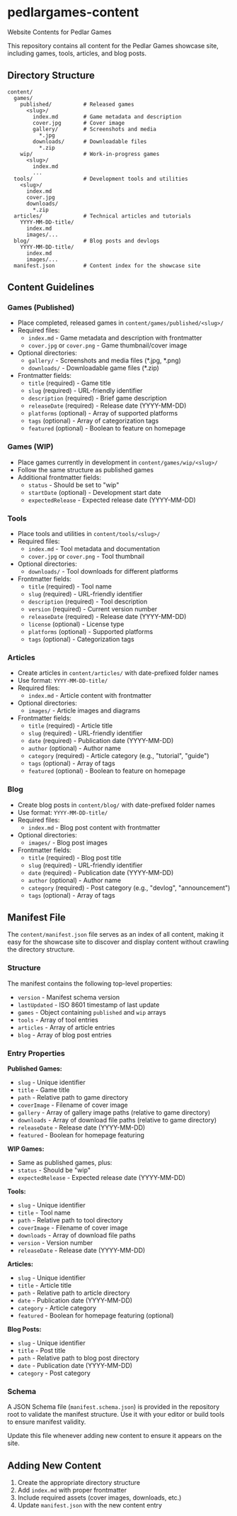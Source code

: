 # pedlargames-content

Website Contents for Pedlar Games

This repository contains all content for the Pedlar Games showcase site, including games, tools, articles, and blog posts.

## Directory Structure

```
content/
  games/
    published/          # Released games
      <slug>/
        index.md        # Game metadata and description
        cover.jpg       # Cover image
        gallery/        # Screenshots and media
          *.jpg
        downloads/      # Downloadable files
          *.zip
    wip/                # Work-in-progress games
      <slug>/
        index.md
        ...
  tools/                # Development tools and utilities
    <slug>/
      index.md
      cover.jpg
      downloads/
        *.zip
  articles/             # Technical articles and tutorials
    YYYY-MM-DD-title/
      index.md
      images/...
  blog/                 # Blog posts and devlogs
    YYYY-MM-DD-title/
      index.md
      images/...
  manifest.json         # Content index for the showcase site
```

## Content Guidelines

### Games (Published)
- Place completed, released games in `content/games/published/<slug>/`
- Required files:
  - `index.md` - Game metadata and description with frontmatter
  - `cover.jpg` or `cover.png` - Game thumbnail/cover image
- Optional directories:
  - `gallery/` - Screenshots and media files (*.jpg, *.png)
  - `downloads/` - Downloadable game files (*.zip)
- Frontmatter fields:
  - `title` (required) - Game title
  - `slug` (required) - URL-friendly identifier
  - `description` (required) - Brief game description
  - `releaseDate` (required) - Release date (YYYY-MM-DD)
  - `platforms` (optional) - Array of supported platforms
  - `tags` (optional) - Array of categorization tags
  - `featured` (optional) - Boolean to feature on homepage

### Games (WIP)
- Place games currently in development in `content/games/wip/<slug>/`
- Follow the same structure as published games
- Additional frontmatter fields:
  - `status` - Should be set to "wip"
  - `startDate` (optional) - Development start date
  - `expectedRelease` - Expected release date (YYYY-MM-DD)

### Tools
- Place tools and utilities in `content/tools/<slug>/`
- Required files:
  - `index.md` - Tool metadata and documentation
  - `cover.jpg` or `cover.png` - Tool thumbnail
- Optional directories:
  - `downloads/` - Tool downloads for different platforms
- Frontmatter fields:
  - `title` (required) - Tool name
  - `slug` (required) - URL-friendly identifier
  - `description` (required) - Tool description
  - `version` (required) - Current version number
  - `releaseDate` (required) - Release date (YYYY-MM-DD)
  - `license` (optional) - License type
  - `platforms` (optional) - Supported platforms
  - `tags` (optional) - Categorization tags

### Articles
- Create articles in `content/articles/` with date-prefixed folder names
- Use format: `YYYY-MM-DD-title/`
- Required files:
  - `index.md` - Article content with frontmatter
- Optional directories:
  - `images/` - Article images and diagrams
- Frontmatter fields:
  - `title` (required) - Article title
  - `slug` (required) - URL-friendly identifier
  - `date` (required) - Publication date (YYYY-MM-DD)
  - `author` (optional) - Author name
  - `category` (required) - Article category (e.g., "tutorial", "guide")
  - `tags` (optional) - Array of tags
  - `featured` (optional) - Boolean to feature on homepage

### Blog
- Create blog posts in `content/blog/` with date-prefixed folder names
- Use format: `YYYY-MM-DD-title/`
- Required files:
  - `index.md` - Blog post content with frontmatter
- Optional directories:
  - `images/` - Blog post images
- Frontmatter fields:
  - `title` (required) - Blog post title
  - `slug` (required) - URL-friendly identifier
  - `date` (required) - Publication date (YYYY-MM-DD)
  - `author` (optional) - Author name
  - `category` (required) - Post category (e.g., "devlog", "announcement")
  - `tags` (optional) - Array of tags

## Manifest File

The `content/manifest.json` file serves as an index of all content, making it easy for the showcase site to discover and display content without crawling the directory structure.

### Structure

The manifest contains the following top-level properties:
- `version` - Manifest schema version
- `lastUpdated` - ISO 8601 timestamp of last update
- `games` - Object containing `published` and `wip` arrays
- `tools` - Array of tool entries
- `articles` - Array of article entries
- `blog` - Array of blog post entries

### Entry Properties

**Published Games:**
- `slug` - Unique identifier
- `title` - Game title
- `path` - Relative path to game directory
- `coverImage` - Filename of cover image
- `gallery` - Array of gallery image paths (relative to game directory)
- `downloads` - Array of download file paths (relative to game directory)
- `releaseDate` - Release date (YYYY-MM-DD)
- `featured` - Boolean for homepage featuring

**WIP Games:**
- Same as published games, plus:
- `status` - Should be "wip"
- `expectedRelease` - Expected release date (YYYY-MM-DD)

**Tools:**
- `slug` - Unique identifier
- `title` - Tool name
- `path` - Relative path to tool directory
- `coverImage` - Filename of cover image
- `downloads` - Array of download file paths
- `version` - Version number
- `releaseDate` - Release date (YYYY-MM-DD)

**Articles:**
- `slug` - Unique identifier
- `title` - Article title
- `path` - Relative path to article directory
- `date` - Publication date (YYYY-MM-DD)
- `category` - Article category
- `featured` - Boolean for homepage featuring (optional)

**Blog Posts:**
- `slug` - Unique identifier
- `title` - Post title
- `path` - Relative path to blog post directory
- `date` - Publication date (YYYY-MM-DD)
- `category` - Post category

### Schema

A JSON Schema file (`manifest.schema.json`) is provided in the repository root to validate the manifest structure. Use it with your editor or build tools to ensure manifest validity.

Update this file whenever adding new content to ensure it appears on the site.

## Adding New Content

1. Create the appropriate directory structure
2. Add `index.md` with proper frontmatter
3. Include required assets (cover images, downloads, etc.)
4. Update `manifest.json` with the new content entry
